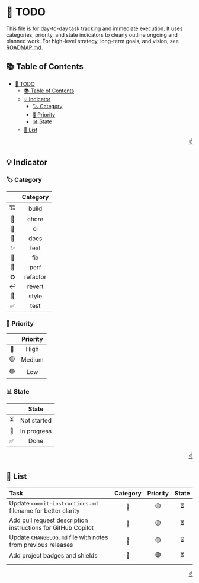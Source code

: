 <!-- markdownlint-disable MD033 MD041 -->

<a id="top"></a>

# 📝 TODO

This file is for day-to-day task tracking and immediate execution. It uses categories, priority, and state indicators to clearly outline ongoing and planned work. For high-level strategy, long-term goals, and vision, see [ROADMAP.md](ROADMAP.md).

## 📚 Table of Contents

- [📝 TODO](#-todo)
  - [📚 Table of Contents](#-table-of-contents)
  - [💡 Indicator](#-indicator)
    - [🏷️ Category](#️-category)
    - [🚨 Priority](#-priority)
    - [📊 State](#-state)
  - [📝 List](#-list)

<p align="right"><a href="#top">☝️</a></p>

## 💡 Indicator

### 🏷️ Category

|       | **Category** |
| :---: | :----------: |
|   🏗️   |    build     |
|   🔧   |    chore     |
|   👷   |      ci      |
|   📝   |     docs     |
|   ✨   |     feat     |
|   🐛   |     fix      |
|   🚀   |     perf     |
|   ♻️   |   refactor   |
|   ↩️   |    revert    |
|   🎨   |    style     |
|   ✅   |     test     |

### 🚨 Priority

|       | **Priority** |
| :---: | :----------: |
|   🔴   |     High     |
|   🟡   |    Medium    |
|   🟢   |     Low      |

### 📊 State

|       | **State** |
| :---: | :----------: |
|   ⏳   | Not started  |
|   🔄   | In progress  |
|   ✅   |     Done     |

<p align="right"><a href="#top">☝️</a></p>

## 📝 List

| **Task**                                                     | **Category** | **Priority** | **State** |
| :----------------------------------------------------------- | :----------: | :----------: | :-------: |
| Update `commit-instructions.md` filename for better clarity  |      🔧       |      🟡       |     ⏳     |
| Add pull request description instructions for GitHub Copilot |      🔧       |      🟡       |     ⏳     |
| Update `CHANGELOG.md` file with notes from previous releases |      📝       |      🟡       |     ⏳     |
| Add project badges and shields                               |      📝       |      🟢       |     ⏳     |
|                                                              |              |              |           |

<p align="right"><a href="#top">☝️</a></p>
